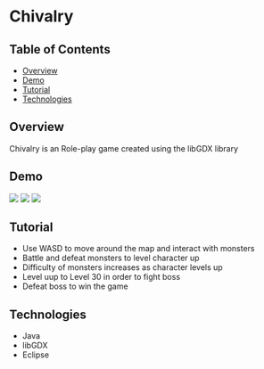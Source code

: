 # Chivalry

## Table of Contents
- [Overview](#Overview)
- [Demo](#Demo)
- [Tutorial](#Tutorial)
- [Technologies](#Technologies)

## Overview
Chivalry is an Role-play game created using the libGDX library

## Demo 

<img src="Chivalry-Level-1.gif"/>
<img src="Chivalry-Level-15.gif"/>
<img src="Chivalry-Level-30.gif"/>

## Tutorial

- Use WASD to move around the map and interact with monsters 
- Battle and defeat monsters to level character up
- Difficulty of monsters increases as character levels up
- Level uup to Level 30 in order to fight boss
- Defeat boss to win the game


## Technologies
- Java
- libGDX
- Eclipse 